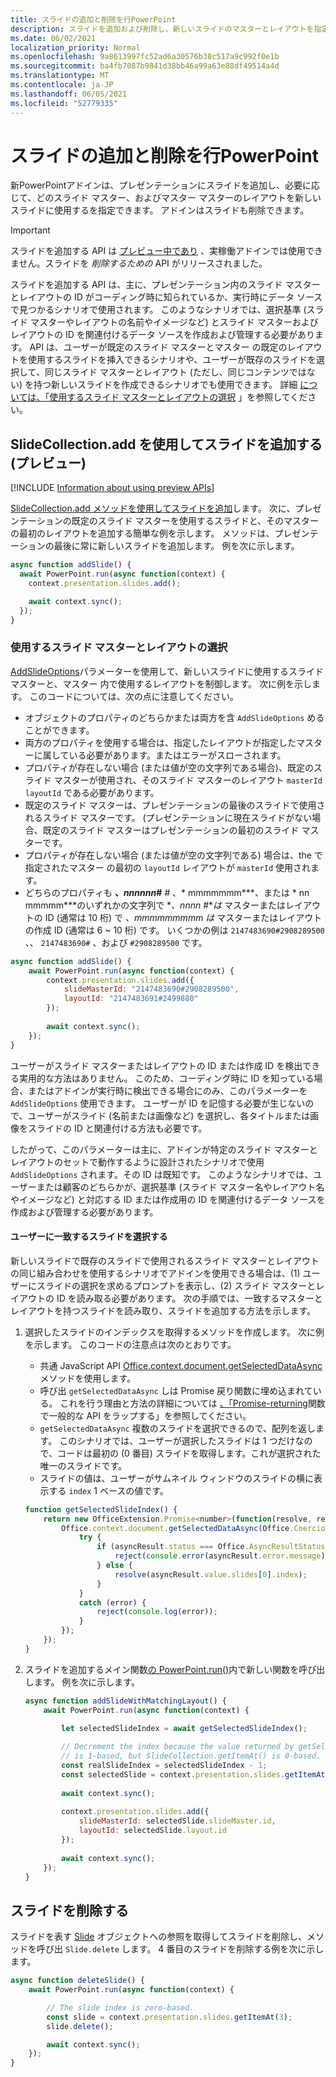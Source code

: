 ```yaml
---
title: スライドの追加と削除を行PowerPoint
description: スライドを追加および削除し、新しいスライドのマスターとレイアウトを指定する方法について学習します。
ms.date: 06/02/2021
localization_priority: Normal
ms.openlocfilehash: 9a8613997fc52ad6a30576b38c517a9c992f0e1b
ms.sourcegitcommit: ba4fb7087b9841d38bb46a99a63e88df49514a4d
ms.translationtype: MT
ms.contentlocale: ja-JP
ms.lasthandoff: 06/05/2021
ms.locfileid: "52779335"
---
```

# <a name="add-and-delete-slides-in-powerpoint"></a>スライドの追加と削除を行PowerPoint

新PowerPointアドインは、プレゼンテーションにスライドを追加し、必要に応じて、どのスライド マスター、およびマスター マスターのレイアウトを新しいスライドに使用するを指定できます。 アドインはスライドも削除できます。

> [!IMPORTANT]
> スライドを追加する API は [プレビュー中であり](../reference/requirement-sets/powerpoint-preview-apis.md) 、実稼働アドインでは使用できません。スライドを *削除するための* API がリリースされました。

スライドを追加する API は、主に、プレゼンテーション内のスライド マスターとレイアウトの ID がコーディング時に知られているか、実行時にデータ ソースで見つかるシナリオで使用されます。 このようなシナリオでは、選択基準 (スライド マスターやレイアウトの名前やイメージなど) とスライド マスターおよびレイアウトの ID を関連付けるデータ ソースを作成および管理する必要があります。 API は、ユーザーが既定のスライド マスターとマスター の既定のレイアウトを使用するスライドを挿入できるシナリオや、ユーザーが既存のスライドを選択して、同じスライド マスターとレイアウト (ただし、同じコンテンツではない) を持つ新しいスライドを作成できるシナリオでも使用できます。 詳細 [については、「使用するスライド マスターとレイアウトの選択](#selecting-which-slide-master-and-layout-to-use) 」を参照してください。

## <a name="add-a-slide-with-slidecollectionadd-preview"></a>SlideCollection.add を使用してスライドを追加する (プレビュー)

[!INCLUDE [Information about using preview APIs](../includes/using-preview-apis-host.md)]

[SlideCollection.add メソッドを使用してスライドを追加](/javascript/api/powerpoint/powerpoint.slidecollection#add_options_)します。 次に、プレゼンテーションの既定のスライド マスターを使用するスライドと、そのマスター の最初のレイアウトを追加する簡単な例を示します。 メソッドは、プレゼンテーションの最後に常に新しいスライドを追加します。 例を次に示します。

```javascript
async function addSlide() {
  await PowerPoint.run(async function(context) {
    context.presentation.slides.add();

    await context.sync();
  });
}
```

### <a name="selecting-which-slide-master-and-layout-to-use"></a>使用するスライド マスターとレイアウトの選択

[AddSlideOptions](/javascript/api/powerpoint/powerpoint.addslideoptions)パラメーターを使用して、新しいスライドに使用するスライド マスターと、マスター 内で使用するレイアウトを制御します。 次に例を示します。 このコードについては、次の点に注意してください。

- オブジェクトのプロパティのどちらかまたは両方を含 `AddSlideOptions` めることができます。
- 両方のプロパティを使用する場合は、指定したレイアウトが指定したマスターに属している必要があります。またはエラーがスローされます。
- プロパティが存在しない場合 (または値が空の文字列である場合)、既定のスライド マスターが使用され、そのスライド マスターのレイアウト `masterId` `layoutId` である必要があります。
- 既定のスライド マスターは、プレゼンテーションの最後のスライドで使用されるスライド マスターです。 (プレゼンテーションに現在スライドがない場合、既定のスライド マスターはプレゼンテーションの最初のスライド マスターです。
- プロパティが存在しない場合 (または値が空の文字列である) 場合は、the で指定されたマスター の最初の `layoutId` レイアウトが `masterId` 使用されます。
- どちらのプロパティも **、*nnnnnn*#** *#* 、* mmmmmmm***、または * nn mmmmm***のいずれかの文字列で *_、nnnn_ #**は* マスターまたはレイアウトの ID (通常は 10 桁) で *、mmmmmmmmm は* マスターまたはレイアウトの作成 ID (通常は 6 ~ 10 桁) です。 いくつかの例は `2147483690#2908289500` 、、 `2147483690#` 、および `#2908289500` です。

```javascript
async function addSlide() {
    await PowerPoint.run(async function(context) {
        context.presentation.slides.add({
            slideMasterId: "2147483690#2908289500",
            layoutId: "2147483691#2499880"
        });
    
        await context.sync();
    });
}
```

ユーザーがスライド マスターまたはレイアウトの ID または作成 ID を検出できる実用的な方法はありません。 このため、コーディング時に ID を知っている場合、またはアドインが実行時に検出できる場合にのみ、このパラメーターを `AddSlideOptions` 使用できます。 ユーザーが ID を記憶する必要が生じないので、ユーザーがスライド (名前または画像など) を選択し、各タイトルまたは画像をスライドの ID と関連付ける方法も必要です。

したがって、このパラメーターは主に、アドインが特定のスライド マスターとレイアウトのセットで動作するように設計されたシナリオで使用 `AddSlideOptions` されます。その ID は既知です。 このようなシナリオでは、ユーザーまたは顧客のどちらかが、選択基準 (スライド マスター名やレイアウト名やイメージなど) と対応する ID または作成用の ID を関連付けるデータ ソースを作成および管理する必要があります。

#### <a name="have-the-user-choose-a-matching-slide"></a>ユーザーに一致するスライドを選択する

新しいスライドで既存のスライドで使用されるスライド マスターとレイアウトの同じ組み合わせを使用するシナリオでアドインを使用できる場合は、(1) ユーザーにスライドの選択を求めるプロンプトを表示し、(2) スライド マスターとレイアウトの ID を読み取る必要があります。 次の手順では、一致するマスターとレイアウトを持つスライドを読み取り、スライドを追加する方法を示します。

1. 選択したスライドのインデックスを取得するメソッドを作成します。 次に例を示します。 このコードの注意点は次のとおりです。

    - 共通 JavaScript API [Office.context.document.getSelectedDataAsync](/javascript/api/office/office.document#getSelectedDataAsync_coercionType__callback_) メソッドを使用します。
    - 呼び出 `getSelectedDataAsync` しは Promise 戻り関数に埋め込まれている。 これを行う理由と方法の詳細については [、「Promise-returning](../develop/asynchronous-programming-in-office-add-ins.md#wrap-common-apis-in-promise-returning-functions)関数で一般的な API をラップする」を参照してください。
    - `getSelectedDataAsync` 複数のスライドを選択できるので、配列を返します。 このシナリオでは、ユーザーが選択したスライドは 1 つだけなので、コードは最初の (0 番目) スライドを取得します。これが選択された唯一のスライドです。
    - スライドの値は、ユーザーがサムネイル ウィンドウのスライドの横に表示する `index` 1 ベースの値です。

    ```javascript
    function getSelectedSlideIndex() {
        return new OfficeExtension.Promise<number>(function(resolve, reject) {
            Office.context.document.getSelectedDataAsync(Office.CoercionType.SlideRange, function(asyncResult) {
                try {
                    if (asyncResult.status === Office.AsyncResultStatus.Failed) {
                        reject(console.error(asyncResult.error.message));
                    } else {
                        resolve(asyncResult.value.slides[0].index);
                    }
                } 
                catch (error) {
                    reject(console.log(error));
                }
            });
        });
    }
    ```

2. スライドを追加するメイン関数[の PowerPoint.run()](/javascript/api/powerpoint#PowerPoint_run_batch_)内で新しい関数を呼び出します。 例を次に示します。

    ```javascript
    async function addSlideWithMatchingLayout() {
        await PowerPoint.run(async function(context) {
    
            let selectedSlideIndex = await getSelectedSlideIndex();
        
            // Decrement the index because the value returned by getSelectedSlideIndex()
            // is 1-based, but SlideCollection.getItemAt() is 0-based.
            const realSlideIndex = selectedSlideIndex - 1;
            const selectedSlide = context.presentation.slides.getItemAt(realSlideIndex).load("slideMaster/id, layout/id");
        
            await context.sync();
        
            context.presentation.slides.add({
                slideMasterId: selectedSlide.slideMaster.id,
                layoutId: selectedSlide.layout.id
            });
        
            await context.sync();
        });
    }
    ```

## <a name="delete-slides"></a>スライドを削除する

スライドを表す [Slide](/javascript/api/powerpoint/powerpoint.slide) オブジェクトへの参照を取得してスライドを削除し、メソッドを呼び出 `Slide.delete` します。 4 番目のスライドを削除する例を次に示します。

```javascript
async function deleteSlide() {
    await PowerPoint.run(async function(context) {

        // The slide index is zero-based. 
        const slide = context.presentation.slides.getItemAt(3);
        slide.delete();

        await context.sync();
    });
}
```
